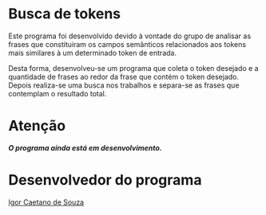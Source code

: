# Busca de tokens

Este programa foi desenvolvido devido à vontade do grupo de analisar as frases que constituiram os campos semânticos relacionados aos tokens mais similares à um determinado token de entrada.

Desta forma, desenvolveu-se um programa que coleta o token desejado e a quantidade de frases ao redor da frase que contém o token desejado. Depois realiza-se uma busca nos trabalhos e separa-se as frases que contemplam o resultado total.

# Atenção
***O programa ainda está em desenvolvimento.***

# Desenvolvedor do programa
[Igor Caetano de Souza](https://github.com/IgorCaetano)
